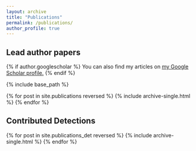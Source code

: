 ```yaml
---
layout: archive
title: "Publications"
permalink: /publications/
author_profile: true
---
```

## Lead author papers
{% if author.googlescholar %}
  You can also find my articles on <u><a href="{{author.googlescholar}}">my Google Scholar profile</a>.</u>
{% endif %}

{% include base_path %}

{% for post in site.publications reversed %}
  {% include archive-single.html %}
{% endfor %}
## Contributed Detections
{% for post in site.publications_det reversed %}
  {% include archive-single.html %}
{% endfor %}

